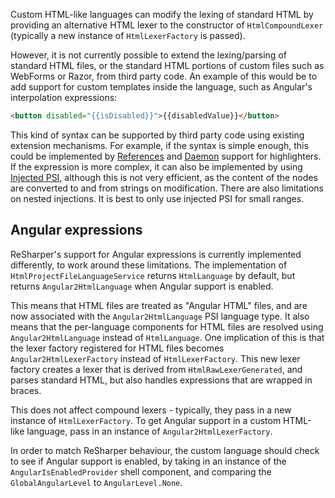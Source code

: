 [//]: # (title: Extended HTML Parsing)

Custom HTML-like languages can modify the lexing of standard HTML by providing an alternative HTML lexer to the constructor of `HtmlCompoundLexer` (typically a new instance of `HtmlLexerFactory` is passed).

However, it is not currently possible to extend the lexing/parsing of standard HTML files, or the standard HTML portions of custom files such as WebForms or Razor, from third party code. An example of this would be to add support for custom templates inside the language, such as Angular's interpolation expressions:

```html
<button disabled="{{isDisabled}}">{{disabledValue}}</button>
```

This kind of syntax can be supported by third party code using existing extension mechanisms. For example, if the syntax is simple enough, this could be implemented by [References](References.md) and [Daemon](Analysis.md) support for highlighters. If the expression is more complex, it can also be implemented by using [Injected PSI](InjectedPsi.md), although this is not very efficient, as the content of the nodes are converted to and from strings on modification. There are also limitations on nested injections. It is best to only use injected PSI for small ranges.

## Angular expressions

ReSharper's support for Angular expressions is currently implemented differently, to work around these limitations. The implementation of `HtmlProjectFileLanguageService` returns `HtmlLanguage` by default, but returns `Angular2HtmlLanguage` when Angular support is enabled.

This means that HTML files are treated as "Angular HTML" files, and are now associated with the `Angular2HtmlLanguage` PSI language type. It also means that the per-language components for HTML files are resolved using `Angular2HtmlLanguage` instead of `HtmlLanguage`. One implication of this is that the lexer factory registered for HTML files becomes `Angular2HtmlLexerFactory` instead of `HtmlLexerFactory`. This new lexer factory creates a lexer that is derived from `HtmlRawLexerGenerated`, and parses standard HTML, but also handles expressions that are wrapped in braces.

This does not affect compound lexers - typically, they pass in a new instance of `HtmlLexerFactory`. To get Angular support in a custom HTML-like language, pass in an instance of `Angular2HtmlLexerFactory`.

In order to match ReSharper behaviour, the custom language should check to see if Angular support is enabled, by taking in an instance of the `AngularIsEnabledProvider` shell component, and comparing the `GlobalAngularLevel` to `AngularLevel.None`.
